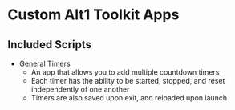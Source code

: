 # Custom Alt1 Toolkit Apps

## Included Scripts

- General Timers
  - An app that allows you to add multiple countdown timers
  - Each timer has the ability to be started, stopped, and reset independently of one another
  - Timers are also saved upon exit, and reloaded upon launch
